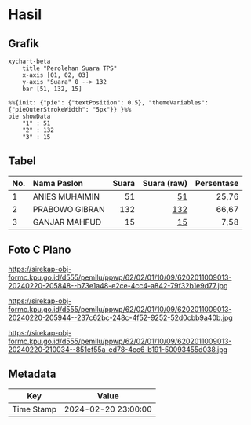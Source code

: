 # Hasil

## Grafik

```mermaid
xychart-beta
    title "Perolehan Suara TPS"
    x-axis [01, 02, 03]
    y-axis "Suara" 0 --> 132
    bar [51, 132, 15]
```

```mermaid
%%{init: {"pie": {"textPosition": 0.5}, "themeVariables": {"pieOuterStrokeWidth": "5px"}} }%%
pie showData
    "1" : 51
    "2" : 132
    "3" : 15
```

## Tabel

| No. | Nama Paslon    | Suara | Suara (raw) | Persentase |
|:--- |:-------------- | -----:| -----------:| ----------:|
| 1   | ANIES MUHAIMIN | 51    | [51][p-1]   | 25,76      |
| 2   | PRABOWO GIBRAN | 132   | [132][p-2]  | 66,67      |
| 3   | GANJAR MAHFUD  | 15    | [15][p-3]   | 7,58       |


[p-1]: https://github.com/gigit-pemilu/pemilu-2024-62-kalimantan-tengah/blob/main/pilpres/hitung-suara/sub/62-kalimantan-tengah/sub/02-kotawaringin-timur/sub/01-kota-besi/sub/1009-kota-besi-hulu/sub/013-tps/sub/paslon-1.txt
[p-2]: https://github.com/gigit-pemilu/pemilu-2024-62-kalimantan-tengah/blob/main/pilpres/hitung-suara/sub/62-kalimantan-tengah/sub/02-kotawaringin-timur/sub/01-kota-besi/sub/1009-kota-besi-hulu/sub/013-tps/sub/paslon-2.txt
[p-3]: https://github.com/gigit-pemilu/pemilu-2024-62-kalimantan-tengah/blob/main/pilpres/hitung-suara/sub/62-kalimantan-tengah/sub/02-kotawaringin-timur/sub/01-kota-besi/sub/1009-kota-besi-hulu/sub/013-tps/sub/paslon-3.txt

## Foto C Plano

https://sirekap-obj-formc.kpu.go.id/d555/pemilu/ppwp/62/02/01/10/09/6202011009013-20240220-205848--b73e1a48-e2ce-4cc4-a842-79f32b1e9d77.jpg

https://sirekap-obj-formc.kpu.go.id/d555/pemilu/ppwp/62/02/01/10/09/6202011009013-20240220-205944--237c62bc-248c-4f52-9252-52d0cbb9a40b.jpg

https://sirekap-obj-formc.kpu.go.id/d555/pemilu/ppwp/62/02/01/10/09/6202011009013-20240220-210034--851ef55a-ed78-4cc6-b191-50093455d038.jpg


## Metadata

| Key        | Value               |
| ---------- | ------------------- |
| Time Stamp | 2024-02-20 23:00:00 |



